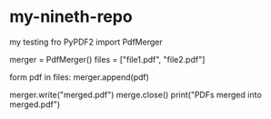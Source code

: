 # my-nineth-repo
my testing
fro PyPDF2 import PdfMerger

merger = PdfMerger()
files = ["file1.pdf", "file2.pdf"]

form pdf in files:
    merger.append(pdf)

merger.write("merged.pdf")
merge.close()
print("PDFs merged into merged.pdf")
